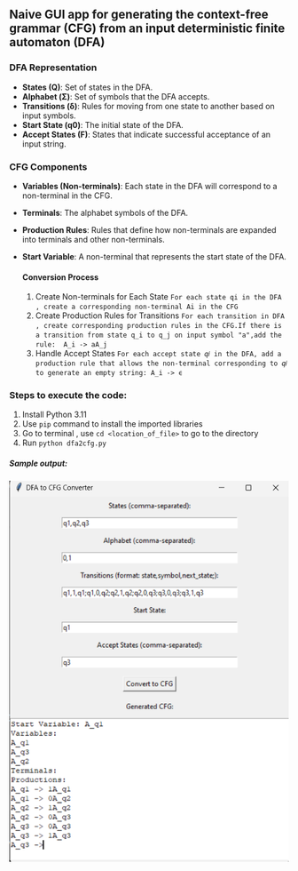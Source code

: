 ## Naive GUI app for generating the context-free grammar (CFG) from an input deterministic finite automaton (DFA)

### DFA Representation
- **States (Q)**: Set of states in the DFA.
- **Alphabet (Σ)**: Set of symbols that the DFA accepts.
- **Transitions (δ)**: Rules for moving from one state to another based on input symbols.
- **Start State (q0)**: The initial state of the DFA.
- **Accept States (F)**: States that indicate successful acceptance of an input string.

### CFG Components
- **Variables (Non-terminals)**: Each state in the DFA will correspond to a non-terminal in the CFG.
- **Terminals**: The alphabet symbols of the DFA.
- **Production Rules**: Rules that define how non-terminals are expanded into terminals and other non-terminals.
- **Start Variable**: A non-terminal that represents the start state of the DFA.

  #### Conversion Process
  1. Create Non-terminals for Each State `For each state qi in the DFA , create a corresponding non-terminal Ai in the CFG`
  2. Create Production Rules for Transitions `For each transition in DFA , create corresponding production rules in the CFG.If there is a transition from state q_i to q_j on input symbol "a",add the rule:  A_i -> aA_j`     
  4. Handle Accept States `For each accept state 𝑞𝑖 in the DFA, add a production rule that allows the non-terminal corresponding to 𝑞𝑖 to generate an empty string: A_i -> ϵ`

### Steps to execute the code:
1. Install Python 3.11
2. Use `pip` command to install the imported libraries
3. Go to terminal , use `cd <location_of_file>` to go to the directory
4. Run `python dfa2cfg.py`

##### Sample output:
![sample output](sample_output.png)
  
   
